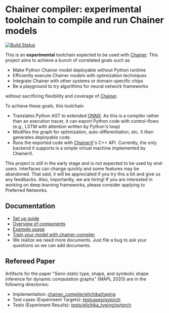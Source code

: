 # Chainer compiler: experimental toolchain to compile and run Chainer models

[![Build Status](https://travis-ci.org/pfnet-research/chainer-compiler.svg?branch=master)](http://travis-ci.org/pfnet-research/chainer-compiler)

This is an **experimental** toolchain expected to be used with [Chainer](https://github.com/chainer/chainer). This project aims to achieve a bunch of correlated goals such as

- Make Python Chainer model deployable without Python runtime
- Efficiently execute Chainer models with optimization techniques
- Integrate Chainer with other systems or domain-specific chips
- Be a playground to try algorithms for neural network frameworks

without sacrificing flexibility and coverage of [Chainer](https://github.com/chainer/chainer).

To achieve these goals, this toolchain

- Translates Python AST to extended [ONNX](https://github.com/onnx/onnx/). As this is a compiler rather than an execution tracer, it can export Python code with control-flows (e.g., LSTM with attention written by Python's loop)
- Modifies the graph for optimization, auto-differentiation, etc. It then generates deployable code.
- Runs the exported code with [ChainerX](https://github.com/chainer/chainer/blob/master/chainerx.md)'s C++ API. Currently, the only backend it supports is a simple virtual machine implemented by ChainerX.

This project is still in the early stage and is not expected to be used by end-users. Interfaces can change quickly and some features may be abandoned. That said, it will be appreciated if you try this a bit and give us any feedbacks. Also, importantly, we are hiring! If you are interested in working on deep learning frameworks, please consider applying to Preferred Networks.

## Documentation

- [Set up guide](docs/setup.md)
- [Overview of components](docs/overview.md)
- [Example usage](docs/usage.md)
- [Train your model with chainer-compiler](docs/train_your_model.md)
- We realize we need more documents. Just file a bug to ask your questions so we can add documents.

## Refereed Paper

Artifacts for the paper "Semi-static type, shape, and symbolic shape inference for dynamic computation graphs" (MAPL 2020) are in the following directories:

- Implementation: [chainer\_compiler/elichika/typing](chainer_compiler/elichika/typing)
- Test cases (Experiment Targets): [testcases/pytorch](testcases/pytorch)
- Tests (Experiment Results): [tests/elichika\_typing/pytorch](tests/elichika_typing/pytorch)

